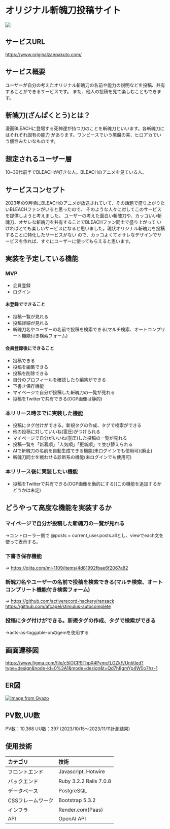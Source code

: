 # オリジナル斬魄刀投稿サイト
![](https://i.gyazo.com/1145548ffd90cbb39275cf393c035c41.png)
## サービスURL
https://www.originalzanpakuto.com/
## サービス概要
ユーザーが自分の考えたオリジナル斬魄刀の名前や能力の説明などを投稿、共有することができるサービスです。
また、他人の投稿を見て楽しむこともできます。


## 斬魄刀(ざんぱくとう)とは？
漫画BLEACHに登場する死神達が持つ刀のことを斬魄刀といいます。各斬魄刀にはそれぞれ固有の能力
があります。ワンピースでいう悪魔の実、ヒロアカでいう個性みたいなものです。



## 想定されるユーザー層
10~30代前半でBLEACHが好きな人。BLEACHのアニメを見ている人。



## サービスコンセプト
2023年の9月頃にBLEACHのアニメが放送されていて、その話題で盛り上がりたいBLEACHファンがいると思ったので、
そのような人々に対してこのサービスを提供しようと考えました。
ユーザーの考えた面白い斬魄刀や、カッコいい斬魄刀、オサレな斬魄刀を共有することでBLEACHファン同士で盛り上がって
いければとても楽しいサービスになると思いました。現状オリジナル斬魄刀を投稿することに特化したサービスがない
ので、カッコよくてオサレなデザインでサービスを作れば、すぐにユーザーに使ってもらえると思います。



## 実装を予定している機能
### MVP
* 会員登録
* ログイン
#### 未登録でできること
* 投稿一覧が見れる
* 投稿詳細が見れる
* 斬魄刀名やユーザーの名前で投稿を検索できる(マルチ検索、オートコンプリート機能付き検索フォーム)
#### 会員登録後にできること
* 投稿できる
* 投稿を編集できる
* 投稿を削除できる
* 自分のプロフィールを確認したり編集ができる
* 下書き保存機能
* マイページで自分が投稿した斬魄刀の一覧が見れる
* 投稿をTwitterで共有できる(OGP画像は静的)


### 本リリース時までに実装した機能
* 投稿にタグ付けができる。新規タグの作成、タグで検索ができる
* 他の投稿に対していいね(霊圧)がつけられる
* マイページで自分がいいね(霊圧)した投稿の一覧が見れる
* 投稿一覧を「新着順」「人気順」「更新順」で並び替えられる
* AIで斬魄刀の名前を自動生成できる機能(未ログインでも使用可)(廃止)
* 斬魄刀同士を戦わせる診断系の機能(未ログインでも使用可)


### 本リリース後に実装したい機能
* 投稿をTwitterで共有できる(OGP画像を動的にする)(この機能を追加するかどうかは未定)

## どうやって高度な機能を実装するか
### マイページで自分が投稿した斬魄刀の一覧が見れる
→コントローラー側で @posts = current_user.posts.allとし、viewでeach文を使って表示する。
### 下書き保存機能
→ https://qiita.com/mi-1109/items/4d81992fbae6f2067a82
### 斬魄刀名やユーザーの名前で投稿を検索できる(マルチ検索、オートコンプリート機能付き検索フォーム)
→ https://github.com/activerecord-hackery/ransack
https://github.com/afcapel/stimulus-autocomplete
### 投稿にタグ付けができる。新規タグの作成、タグで検索ができる
→acts-as-taggable-onのgemを使用する

## 画面遷移図
https://www.figma.com/file/c5lOCP9ThpX4PymcfLGZkF/Untitled?type=design&node-id=0%3A1&mode=design&t=Qd7h8gmYp4W0o7hz-1

## ER図
[![Image from Gyazo](https://i.gyazo.com/883e17bb580376db7f73587fab5188f8.png)](https://gyazo.com/883e17bb580376db7f73587fab5188f8)

## PV数,UU数
PV数：10,368  UU数：397  (2023/10/15〜2023/11/11計測結果)

## 使用技術
| カテゴリ       | 技術  |
| :------------- | :------------ |
| フロントエンド | Javascript, Hotwire  |
| バックエンド   | Ruby 3.2.2 Rails 7.0.8 |
| データベース   |  PostgreSQL  |
| CSSフレームワーク| Bootstrap 5.3.2     |
| インフラ       | Render.com(Paas)|
| API            | OpenAI API   |
